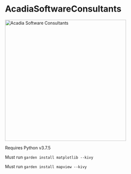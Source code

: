 # AcadiaSoftwareConsultants

<img src="https://i.imgur.com/qWjwcnL.png" alt="Acadia Software Consultants" width="400" height="400">

Requires Python v3.7.5

Must run ```garden install matplotlib --kivy```

Must run ```garden install mapview --kivy```

